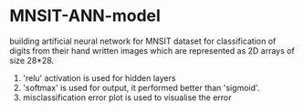 # MNSIT-ANN-model
building artificial neural network for MNSIT dataset for classification of digits from their hand written images which are represented as 2D arrays of size 28*28.
1. 'relu' activation is used for hidden layers
2. 'softmax' is used for output, it performed better than 'sigmoid'.
3. misclassification error plot is used to visualise the error
